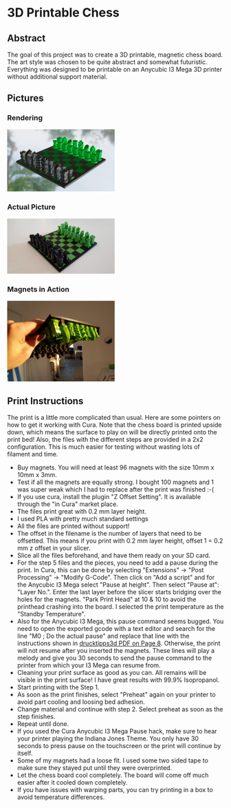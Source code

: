 <h1>3D Printable Chess</h1>

<h2>Abstract</h2>
The goal of this project was to create a 3D printable, magnetic chess board. The art style was chosen to be quite abstract and somewhat futuristic. Everything was designed to be printable on an Anycubic I3 Mega 3D printer without additional support material.

<h2>Pictures</h2>
<h3>Rendering</h3>
<img src="Pictures/rendering.jpeg" width="250">

<h3>Actual Picture</h3>
<img src="Pictures/photo.jpeg" width="250">

<h3>Magnets in Action</h3>
<img src="Pictures/upside-down.jpg" width="250">

<h2>Print Instructions</h2>
The print is a little more complicated than usual. Here are some pointers on how to get it working with Cura. Note that the chess board is printed upside down, which means the surface to play on will be directly printed onto the print bed!
Also, the files with the different steps are provided in a 2x2 configuration. This is much easier for testing without wasting lots of filament and time.

* Buy magnets. You will need at least 96 magnets with the size 10mm x 10mm x 3mm.
* Test if all the magnets are equally strong. I bought 100 magnets and 1 was super weak which I had to replace after the print was finished :-(
* If you use cura, install the plugin "Z Offset Setting". It is available through the "in Cura" market place.
* The files print great with 0.2 mm layer height.
* I used PLA with pretty much standard settings
* All the files are printed without support!
* The offset in the filename is the number of layers that need to be offsetted. This means if you print with 0.2 mm layer height, offset 1 = 0.2 mm z offset in your slicer.
* Slice all the files beforehand, and have them ready on your SD card.
* For the step 5 files and the pieces, you need to add a pause during the print. In Cura, this can be done by selecting "Extensions" -> "Post Processing" -> "Modify G-Code". Then click on "Add a script" and for the Anycubic I3 Mega select "Pause at height". Then select "Pause at": "Layer No.". Enter the last layer before the slicer starts bridging over the holes for the magnets. "Park Print Head" at 10 & 10 to avoid the printhead crashing into the board. I selected the print temperature as the "Standby Temperature". 
* Also for the Anycubic I3 Mega, this pause command seems bugged. You need to open the exported gcode with a text editor and search for the line "M0 ; Do the actual pause" and replace that line with the instructions shown in [drucktipps3d PDF on Page 8](https://drucktipps3d.de/wp-content/uploads/asgarosforum/22204/Filamentwechsel-Pause-At-Height-Version2-Anycubic-8bit-Board-.pdf). Otherwise, the print will not resume after you inserted the magnets. These lines will play a melody and give you 30 seconds to send the pause command to the printer from which your I3 Mega can resume from.
* Cleaning your print surface as good as you can. All remains will be visible in the print surface! I have great results with 99.9% Isopropanol.
* Start printing with the Step 1.
* As soon as the print finishes, select "Preheat" again on your printer to avoid part cooling and loosing bed adhesion.
* Change material and continue with step 2. Select preheat as soon as the step finishes.
* Repeat until done.
* If you used the Cura Anycubic I3 Mega Pause hack, make sure to hear your printer playing the Indiana Jones Theme. You only have 30 seconds to press pause on the touchscreen or the print will continue by itself.
* Some of my magnets had a loose fit. I used some two sided tape to make sure they stayed put until they were overprinted.
* Let the chess board cool completely. The board will come off much easier after it cooled down completely.
* If you have issues with warping parts, you can try printing in a box to avoid temperature differences.
